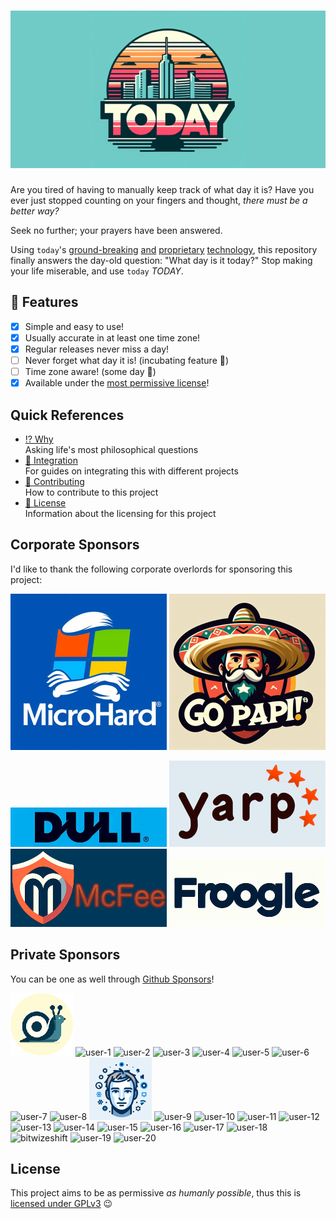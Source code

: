 # ![Today]

Are you tired of having to manually keep track of what day it is? Have you
ever just stopped counting on your fingers and thought, *there must be a better
way?*

Seek no further; your prayers have been answered.

Using `today`'s [ground-breaking] [and] [proprietary] [technology], this repository
finally answers the day-old question: "What day is it today?" Stop making your
life miserable, and use `today` _TODAY_.

[ground-breaking]: docs/images/technical/diagram-4.jpg
[and]: docs/images/technical/chart-17b.jpg
[proprietary]: docs/images/technical/chart-0.30000000000000004.jpg
[technology]: docs/images/technical/appendix-c.jpg
[Today]: docs/images/today-banner.png "What day is Today?"

## 🚀 Features

* [x] Simple and easy to use!
* [x] Usually accurate in at least one time zone!
* [x] Regular releases never miss a day!
* [ ] Never forget what day it is! (incubating feature 🚧)
* [ ] Time zone aware! (some day 🤔)
* [x] Available under the [most permissive license](LICENSE)!

## Quick References

* [⁉️ Why](docs/why.md) \
  Asking life's most philosophical questions
* [🤝 Integration](docs/integration) \
  For guides on integrating this with different projects
* [🚀 Contributing](.github/CONTRIBUTING.md) \
  How to contribute to this project
* [💼 License](#license) \
  Information about the licensing for this project

## Corporate Sponsors

I'd like to thank the following corporate overlords for sponsoring this project:

![Microhard][microhard] ![Go Papi Hosting][gopapi]

![Dull computers][dull] ![Yarp][Yarp] ![McFee][McFee] ![Froogle][Froogle]

[Microhard]: docs/images/sponsors/corporate/microhard-250x250.png "Microhard"
[gopapi]: docs/images/sponsors/corporate/go-pappy-250x250.png "Go Papi Web Hosting"

[dull]: docs/images/sponsors/corporate/dull-250x64.png
[Yarp]: docs/images/sponsors/corporate/yarp-250x138.png "Yarp"
[Froogle]: docs/images/sponsors/corporate/froogle-250x110.png "Froogle"
[McFee]: docs/images/sponsors/corporate/mcfee-250x125.png "McFee"

## Private Sponsors

You can be one as well through [Github Sponsors](https://github.com/sponsors/bitwizeshift)!

![snog][snog] ![user-1] ![user-2] ![user-3] ![user-4] ![user-5] ![user-6] ![user-7]
![user-8] ![avatar][avatar] ![user-9] ![user-10] ![user-11] ![user-12] ![user-13] ![user-14]
![user-15] ![user-16] ![user-17] ![user-18] ![bitwizeshift][bitwizeshift]  ![user-19] ![user-20]

[user-1]: https://www.gravatar.com/avatar/94d093eda664addd6e450d7e9881bcad?s=100&d=identicon
[user-2]: https://www.gravatar.com/avatar/15fb45d396964013d16276442a1741d585615082?s=100&d=identicon
[user-3]: https://www.gravatar.com/avatar/9c607d446c4e74b2f052d7ee8093025d4938a38c?s=100&d=identicon
[user-4]: https://www.gravatar.com/avatar/bfd6bc2872468edb3efd3633f4919989a409635e?s=100&d=identicon
[user-5]: https://www.gravatar.com/avatar/980dfb0a896be14218bc36d03f3eb091bf7ee9a7?s=100&d=identicon
[user-6]: https://www.gravatar.com/avatar/1964c3181fd805c24a84525aa6ed41d5ff74cd5a?s=100&d=identicon
[user-7]: https://www.gravatar.com/avatar/05ae8057cfadce1a1c0df58e9ba60bbadafdb686?s=100&d=identicon
[user-8]: https://www.gravatar.com/avatar/261838d820747b25509890ffb048464832903b80?s=100&d=identicon
[user-9]: https://www.gravatar.com/avatar/058609606e83773166ae89b8cf8676e3741b37b3?s=100&d=identicon
[user-10]: https://www.gravatar.com/avatar/dd4d9fdb578aa85750112934842159eeb374edf9?s=100&d=identicon
[user-11]: https://www.gravatar.com/avatar/7b576675e515f9ae00aea6e9b7390c741e323fb7?s=100&d=identicon
[user-12]: https://www.gravatar.com/avatar/9f2b890c36b6bd5e0d106f8db4e2c9f1dcbd42d1?s=100&d=identicon
[user-13]: https://www.gravatar.com/avatar/d2f0ecb0ce67ffc3b3aa187de1447044d9e99cd2?s=100&d=identicon
[user-14]: https://www.gravatar.com/avatar/8581fc282f940d36451f18cceaea94a114e4d95e?s=100&d=identicon
[user-15]: https://www.gravatar.com/avatar/52637bdd80ae83910fe3a2c7286ea2fca4460d5f?s=100&d=identicon
[user-16]: https://www.gravatar.com/avatar/5f93e7c16cb3545d828f6dca941986bde2ada660?s=100&d=identicon
[user-17]: https://www.gravatar.com/avatar/323702c13b13f773e315978eeb09419371d98c8f?s=100&d=identicon
[user-18]: https://www.gravatar.com/avatar/1602b4a1b44a916932168363c35dc46385eaf57c?s=100&d=identicon
[user-19]: https://www.gravatar.com/avatar/e771b028c1e3b1b5afc86059eff08292e130ca05?s=100&d=identicon
[user-20]: https://www.gravatar.com/avatar/38edf86ffafe716773a7f7b1d5b1dcf4bcc4cda8?s=100&d=identicon
[snog]: docs/images/sponsors/personal/snog-100x100.png "Snog"
[avatar]: docs/images/sponsors/personal/avatar-100x100.png "Mr Avatar"
[bitwizeshift]: https://github.com/bitwizeshift.png?size=100 "@bitwizeshift"

## License

This project aims to be as permissive *as humanly possible*, thus this is
[licensed under GPLv3](LICENSE) 😉
